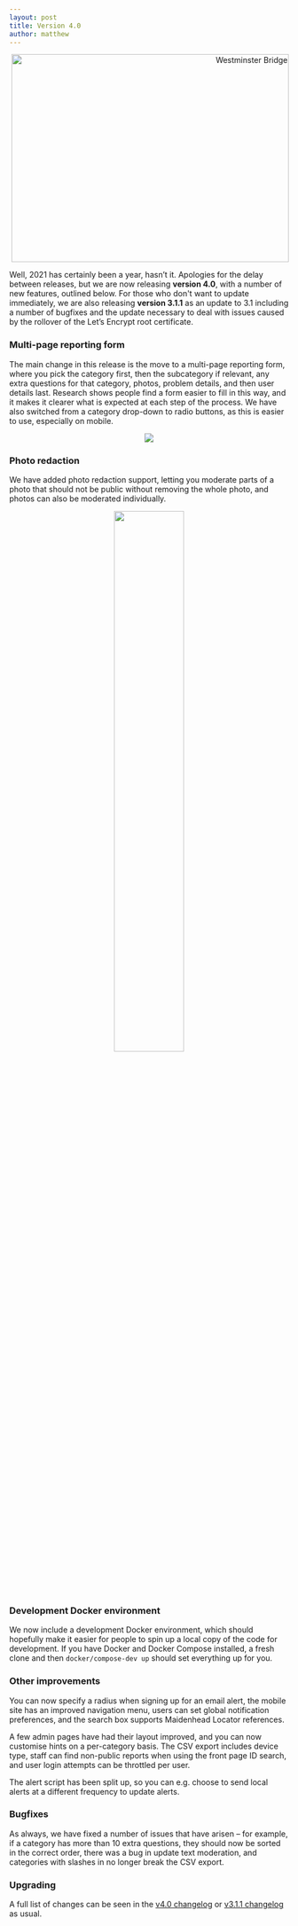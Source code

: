 ```yaml
---
layout: post
title: Version 4.0
author: matthew
---
```


<div class="r" align="right">
<a data-flickr-embed="true" href="https://www.flickr.com/photos/wwarby/1580431681/" title="Westminster Bridge"><img src="https://live.staticflickr.com/2034/1580431681_388dc2671d.jpg" width="500" height="375" alt="Westminster Bridge"></a><script async src="//embedr.flickr.com/assets/client-code.js" charset="utf-8"></script>
</div>

Well, 2021 has certainly been a year, hasn’t it. Apologies for the delay
between releases, but we are now releasing **version 4.0**, with a number of
new features, outlined below. For those who don't want to update immediately,
we are also releasing **version 3.1.1** as an update to 3.1 including a number
of bugfixes and the update necessary to deal with issues caused by the rollover
of the Let’s Encrypt root certificate.

### Multi-page reporting form

The main change in this release is the move to a multi-page reporting form,
where you pick the category first, then the subcategory if relevant, any extra
questions for that category, photos, problem details, and then user details
last. Research shows people find a form easier to fill in this way, and it
makes it clearer what is expected at each step of the process. We have also
switched from a category drop-down to radio buttons, as this is easier to use,
especially on mobile.

<p align="center"><img src="/assets/posts/v4-category.jpg"></p>

### Photo redaction

We have added photo redaction support, letting you moderate parts of a photo
that should not be public without removing the whole photo, and photos can also
be moderated individually.

<p align="center"><img src="/assets/posts/v4-redaction.gif" width="50%"></p>

### Development Docker environment

We now include a development Docker environment, which should hopefully make it
easier for people to spin up a local copy of the code for development. If you
have Docker and Docker Compose installed, a fresh clone and then
`docker/compose-dev up` should set everything up for you.

### Other improvements

You can now specify a radius when signing up for an email alert, the mobile
site has an improved navigation menu, users can set global notification
preferences, and the search box supports Maidenhead Locator references.

A few admin pages have had their layout improved, and you can now customise
hints on a per-category basis. The CSV export includes device type, staff
can find non-public reports when using the front page ID search, and user login
attempts can be throttled per user.

The alert script has been split up, so you can e.g. choose to send local alerts
at a different frequency to update alerts.

### Bugfixes

As always, we have fixed a number of issues that have arisen – for example, if
a category has more than 10 extra questions, they should now be sorted in the
correct order, there was a bug in update text moderation, and categories with
slashes in no longer break the CSV export.

### Upgrading

A full list of changes can be seen in the
[v4.0 changelog](https://github.com/mysociety/fixmystreet/releases/tag/v4.0)
or
[v3.1.1 changelog](https://github.com/mysociety/fixmystreet/releases/tag/v3.1.1)
as usual.
